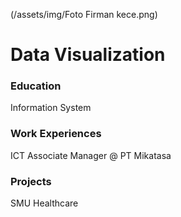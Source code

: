 (/assets/img/Foto Firman kece.png)
# Data Visualization

### Education
Information System

### Work Experiences
ICT Associate Manager @ PT Mikatasa

### Projects
SMU Healthcare
